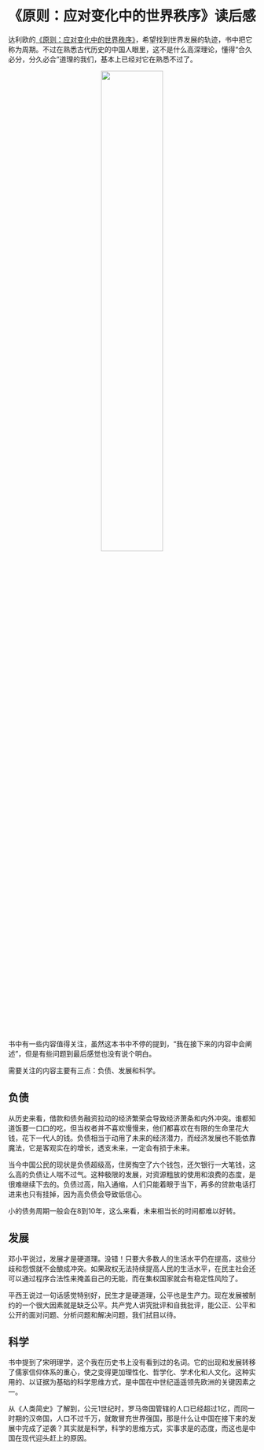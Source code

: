# 《原则：应对变化中的世界秩序》读后感

达利欧的[《原则：应对变化中的世界秩序》](https://book.douban.com/subject/35732136/)，希望找到世界发展的轨迹，书中把它称为周期。不过在熟悉古代历史的中国人眼里，这不是什么高深理论，懂得“合久必分，分久必合”道理的我们，基本上已经对它在熟悉不过了。

<center>
<img src="https://weipeng2k.github.io/lunatic-diary/resources/principle/book.jpg" width="50%" />
</center>

书中有一些内容值得关注，虽然这本书中不停的提到，“我在接下来的内容中会阐述”，但是有些问题到最后感觉也没有说个明白。

需要关注的内容主要有三点：负债、发展和科学。

## 负债

从历史来看，借款和债务融资拉动的经济繁荣会导致经济萧条和内外冲突。谁都知道饭要一口口的吃，但当权者并不喜欢慢慢来，他们都喜欢在有限的生命里花大钱，花下一代人的钱。负债相当于动用了未来的经济潜力，而经济发展也不能依靠魔法，它是客观实在的增长，透支未来，一定会有损于未来。

当今中国公民的现状是负债超级高，住房掏空了六个钱包，还欠银行一大笔钱，这么高的负债让人喘不过气。这种极限的发展，对资源粗放的使用和浪费的态度，是很难继续下去的。负债过高，陷入通缩，人们只能着眼于当下，再多的贷款电话打进来也只有挂掉，因为高负债会导致低信心。

小的债务周期一般会在8到10年，这么来看，未来相当长的时间都难以好转。

## 发展

邓小平说过，发展才是硬道理。没错！只要大多数人的生活水平仍在提高，这些分歧和怨恨就不会酿成冲突。如果政权无法持续提高人民的生活水平，在民主社会还可以通过程序合法性来掩盖自己的无能，而在集权国家就会有稳定性风险了。

平西王说过一句话感觉特别好，民生才是硬道理，公平也是生产力。现在发展被制约的一个很大因素就是缺乏公平。共产党人讲究批评和自我批评，能公正、公平和公开的面对问题、分析问题和解决问题，我们拭目以待。

## 科学

书中提到了宋明理学，这个我在历史书上没有看到过的名词。它的出现和发展转移了儒家信仰体系的重心，使之变得更加理性化、哲学化、学术化和人文化。这种实用的、以证据为基础的科学思维方式，是中国在中世纪遥遥领先欧洲的关键因素之一。

从《人类简史》了解到，公元1世纪时，罗马帝国管辖的人口已经超过1亿，而同一时期的汉帝国，人口不过千万，就敢冒充世界强国，那是什么让中国在接下来的发展中完成了逆袭？其实就是科学，科学的思维方式，实事求是的态度，而这也是中国在现代迎头赶上的原因。
